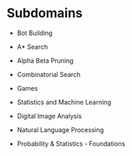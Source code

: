 # Subdomains
- Bot Building

- A* Search

- Alpha Beta Pruning

- Combinatorial Search

- Games

- Statistics and Machine Learning

- Digital Image Analysis

- Natural Language Processing

- Probability & Statistics - Foundations
